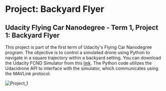 # Project: Backyard Flyer

## Udacity Flying Car Nanodegree - Term 1, Project 1: Backyard Flyer

This project is part of the first term of Udacity's Flying Car Nanodegree program. The objective is to control a simulated drone using Python to navigate in a square trajectory within a backyard setting. You can download the Udacity FCND Simulator from this [link](https://github.com/udacity/FCND-Simulator-Releases/releases). The Python code utilizes the Udacidrone API to interface with the simulator, which communicates using the MAVLink protocol.

![Project_1](https://github.com/1Px-Vision/UAV-Control-Physics-Informed-Machine-Learning/blob/main/Project_Backyard_Flyer/backyard_square.gif)
